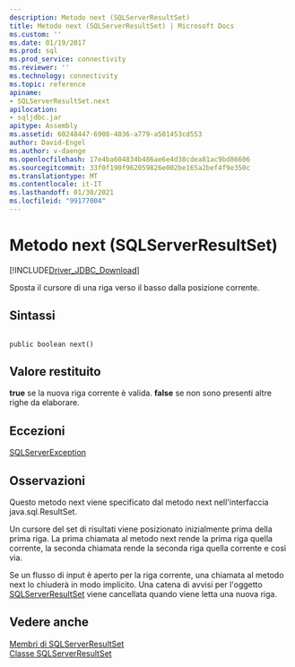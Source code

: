```yaml
---
description: Metodo next (SQLServerResultSet)
title: Metodo next (SQLServerResultSet) | Microsoft Docs
ms.custom: ''
ms.date: 01/19/2017
ms.prod: sql
ms.prod_service: connectivity
ms.reviewer: ''
ms.technology: connectivity
ms.topic: reference
apiname:
- SQLServerResultSet.next
apilocation:
- sqljdbc.jar
apitype: Assembly
ms.assetid: 60248447-6908-4036-a779-a501453cd553
author: David-Engel
ms.author: v-daenge
ms.openlocfilehash: 17e4ba604834b486ae6e4d38cdea81ac9bd86606
ms.sourcegitcommit: 33f0f190f962059826e002be165a2bef4f9e350c
ms.translationtype: MT
ms.contentlocale: it-IT
ms.lasthandoff: 01/30/2021
ms.locfileid: "99177004"
---
```

# <a name="next-method-sqlserverresultset"></a>Metodo next (SQLServerResultSet)
[!INCLUDE[Driver_JDBC_Download](../../../includes/driver_jdbc_download.md)]

  Sposta il cursore di una riga verso il basso dalla posizione corrente.  
  
## <a name="syntax"></a>Sintassi  
  
```  
  
public boolean next()  
```  
  
## <a name="return-value"></a>Valore restituito  
 **true** se la nuova riga corrente è valida. **false** se non sono presenti altre righe da elaborare.  
  
## <a name="exceptions"></a>Eccezioni  
 [SQLServerException](../../../connect/jdbc/reference/sqlserverexception-class.md)  
  
## <a name="remarks"></a>Osservazioni  
 Questo metodo next viene specificato dal metodo next nell'interfaccia java.sql.ResultSet.  
  
 Un cursore del set di risultati viene posizionato inizialmente prima della prima riga. La prima chiamata al metodo next rende la prima riga quella corrente, la seconda chiamata rende la seconda riga quella corrente e così via.  
  
 Se un flusso di input è aperto per la riga corrente, una chiamata al metodo next lo chiuderà in modo implicito. Una catena di avvisi per l'oggetto [SQLServerResultSet](../../../connect/jdbc/reference/sqlserverresultset-class.md) viene cancellata quando viene letta una nuova riga.  
  
## <a name="see-also"></a>Vedere anche  
 [Membri di SQLServerResultSet](../../../connect/jdbc/reference/sqlserverresultset-members.md)   
 [Classe SQLServerResultSet](../../../connect/jdbc/reference/sqlserverresultset-class.md)  
  
  
